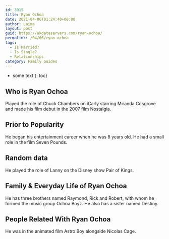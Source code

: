 ```yaml
---
id: 3015
title: Ryan Ochoa
date: 2021-04-06T01:24:40+00:00
author: Laima
layout: post
guid: https://ukdataservers.com/ryan-ochoa/
permalink: /04/06/ryan-ochoa
tags:
  - Is Married?
  - Is Single?
  - Relationships
category: Family Guides
---
```


* some text
{: toc}


## Who is Ryan Ochoa
                  
                  
                  
Played the role of Chuck Chambers on iCarly starring Miranda Cosgrove and made his film debut in the 2007 film Nostalgia. 
                  
              
            
              
            
                
                
                
## Prior to Popularity
                  
                  
                  
He began his entertainment career when he was 8 years old. He had a small role in the film Seven Pounds. 
                  
              
            
              
            
                
                
                
## Random data
                  
                  
                  
He played the role of Lanny on the Disney show Pair of Kings. 
                  
              
            
              
            
                
                
                
## Family & Everyday Life of Ryan Ochoa
                  
                  
                  
He has three brothers named Raymond, Rick and Robert, with whom he formed the music group Ochoa Boyz. He also has a sister named Destiny. 
                  
              
            
              
            
                
                
                
## People Related With Ryan Ochoa
                  
                  
                  
He was in the animated film Astro Boy alongside Nicolas Cage.  
                  
              
            
              
            
                
              
            
              
              
            
            
              
            
          
          
          